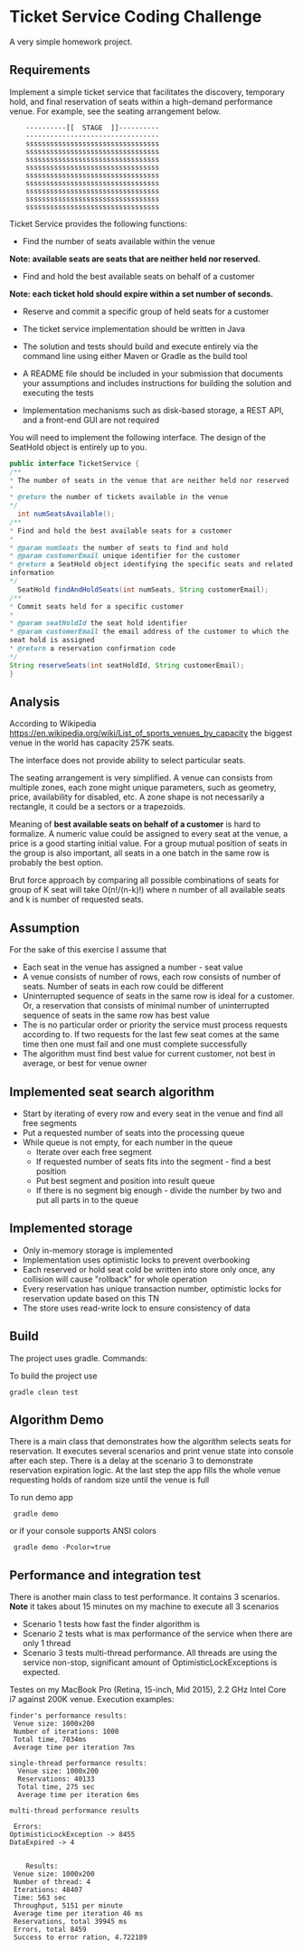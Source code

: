 # Ticket Service Coding Challenge

A very simple homework project.

## Requirements
Implement a simple ticket service that facilitates the discovery, temporary hold, and final reservation of seats within a
high-demand performance venue.
For example, see the seating arrangement below.

        ----------[[  STAGE  ]]----------
        ---------------------------------
        sssssssssssssssssssssssssssssssss
        sssssssssssssssssssssssssssssssss
        sssssssssssssssssssssssssssssssss
        sssssssssssssssssssssssssssssssss
        sssssssssssssssssssssssssssssssss
        sssssssssssssssssssssssssssssssss
        sssssssssssssssssssssssssssssssss
        sssssssssssssssssssssssssssssssss
        sssssssssssssssssssssssssssssssss

Ticket Service provides the following functions:
 * Find the number of seats available within the venue
 
**Note: available seats are seats that are neither held nor reserved.**

* Find and hold the best available seats on behalf of a customer

**Note: each ticket hold should expire within a set number of seconds.**

* Reserve and commit a specific group of held seats for a customer

* The ticket service implementation should be written in Java
* The solution and tests should build and execute entirely via the command line using either Maven or Gradle as the build tool
* A README file should be included in your submission that documents your assumptions and includes instructions for building the solution and executing the tests
* Implementation mechanisms such as disk-based storage, a REST API, and a front-end GUI are not required

You will need to implement the following interface. The design of the SeatHold object is entirely up to you.

```java
public interface TicketService {
/**
* The number of seats in the venue that are neither held nor reserved
*
* @return the number of tickets available in the venue
*/
  int numSeatsAvailable();
/**
* Find and hold the best available seats for a customer
*
* @param numSeats the number of seats to find and hold
* @param customerEmail unique identifier for the customer
* @return a SeatHold object identifying the specific seats and related
information
*/
  SeatHold findAndHoldSeats(int numSeats, String customerEmail);
/**
* Commit seats held for a specific customer
*
* @param seatHoldId the seat hold identifier
* @param customerEmail the email address of the customer to which the
seat hold is assigned
* @return a reservation confirmation code
*/
String reserveSeats(int seatHoldId, String customerEmail);
}
```

## Analysis

According to Wikipedia https://en.wikipedia.org/wiki/List_of_sports_venues_by_capacity the biggest venue in 
the world has capacity 257K seats. 

The interface does not provide ability to select particular seats. 

The seating arrangement is very simplified. A venue can consists from multiple zones, each zone might unique 
parameters, such as geometry, price, availability for disabled, etc. A zone shape is not necessarily a rectangle, 
it could be a sectors or a trapezoids. 

Meaning of **best available seats on behalf of a customer** is hard to formalize. A numeric value could be assigned
to every seat at the venue, a price is a good starting initial value. For a group mutual position of seats in the group 
is also important, all seats in a one batch in the same row is probably the best option. 
 
Brut force approach by comparing all possible combinations of seats for group of K seat will take O(n!/(n-k)!) where n 
number of all available seats and k is number of requested seats.  

## Assumption

For the sake of this exercise I assume that
 * Each seat in the venue has assigned a number - seat value 
 * A venue consists of number of rows, each row consists of number of seats. Number of seats in each row could be 
 different
 * Uninterrupted sequence of seats in the same row is ideal for a customer. Or, a reservation that consists of minimal
  number of uninterrupted sequence of seats in the same row has best value
 * The is no particular order or priority the service must process requests according to. If two requests for the last 
   few seat comes at the same time then one must fail and one must complete successfully   
 * The algorithm must find best value for current customer, not best in average, or best for venue owner   

## Implemented seat search algorithm

* Start by iterating of every row and every seat in the venue and find all free segments
* Put a requested number of seats into the processing queue
* While queue is not empty, for each number in the queue
    * Iterate over each free segment 
    * If requested number of seats fits into the segment - find a best position
    * Put best segment and position into result queue
    * If there is no segment big enough - divide the number by two and put all parts in to the queue

## Implemented storage

* Only in-memory storage is implemented
* Implementation uses optimistic locks to prevent overbooking
* Each reserved or hold seat cold be written into store only once, any collision will cause "rollback" for whole operation
* Every reservation has unique transaction number, optimistic locks for reservation update based on this TN
* The store uses read-write lock to ensure consistency of data

## Build

The project uses gradle. Commands:

To build the project use
```shell
gradle clean test
```

## Algorithm Demo

There is a main class that demonstrates how the algorithm selects seats for reservation.
It executes several scenarios and print venue state into console after each step. 
There is a delay at the scenario 3 to demonstrate reservation expiration logic.
At the last step the app fills the whole venue requesting holds of random size until the venue is full

To run demo app
```shell
 gradle demo
```
or if your console supports ANSI colors
```shell
 gradle demo -Pcolor=true
```

## Performance and integration test

There is another main class to test performance. It contains 3 scenarios.
**Note** it takes about 15 minutes on my machine to execute all 3 scenarios

* Scenario 1 tests how fast the finder algorithm is
* Scenario 2 tests what is max performance of the service when there are only 1 thread
* Scenario 3 tests multi-thread performance. All threads are using the service non-stop, significant amount of 
OptimisticLockExceptions is expected.

Testes on my MacBook Pro (Retina, 15-inch, Mid 2015), 2.2 GHz Intel Core i7 against 200K venue. Execution examples:

```text
finder's performance results:
 Venue size: 1000x200
 Number of iterations: 1000
 Total time, 7034ms
 Average time per iteration 7ms
```

```text
single-thread performance results:
  Venue size: 1000x200
  Reservations: 40133
  Total time, 275 sec
  Average time per iteration 6ms

```


```text
multi-thread performance results

 Errors:
OptimisticLockException -> 8455
DataExpired -> 4


    Results:
 Venue size: 1000x200
 Number of thread: 4
 Iterations: 48407
 Time: 563 sec
 Throughput, 5151 per minute
 Average time per iteration 46 ms
 Reservations, total 39945 ms
 Errors, total 8459
 Success to error ration, 4.722189
```

 